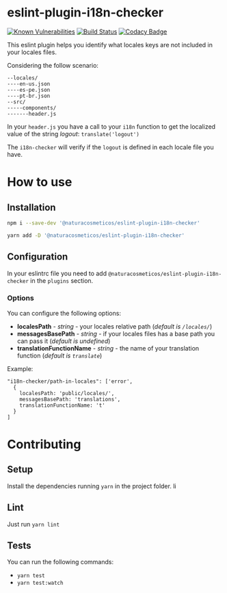 # eslint-plugin-i18n-checker
[![Known Vulnerabilities](https://snyk.io/test/github/natura-cosmeticos/eslint-plugin-i18n-checker/badge.svg)](https://snyk.io/test/github/natura-cosmeticos/eslint-plugin-i18n-checker)
[![Build Status](https://api.travis-ci.org/natura-cosmeticos/eslint-plugin-i18n-checker.svg?branch=master)](https://travis-ci.org/natura-cosmeticos/eslint-plugin-i18n-checker)
[![Codacy Badge](https://api.codacy.com/project/badge/Grade/9ee01fcbab76443393f4e01d9711cf6f)](https://www.codacy.com/app/fabricio_2/eslint-plugin-i18n-checker?utm_source=github.com&amp;utm_medium=referral&amp;utm_content=natura-cosmeticos/eslint-plugin-i18n-checker&amp;utm_campaign=Badge_Grade)

This eslint plugin helps you identify what locales keys are not included in your locales files.

Considering the follow scenario:

```
--locales/
----en-us.json
----es-pe.json
----pt-br.json
--src/
-----components/
-------header.js
```

In your `header.js` you have a call to your `i18n` function to get the localized value of the string *logout*: `translate('logout')`

The `i18n-checker` will verify if the `logout` is defined in each locale file you have.

# How to use

## Installation

```bash
npm i --save-dev '@naturacosmeticos/eslint-plugin-i18n-checker'

yarn add -D '@naturacosmeticos/eslint-plugin-i18n-checker'
```

## Configuration

In your eslintrc file you need to add `@naturacosmeticos/eslint-plugin-i18n-checker` in the `plugins` section.

### Options

You can configure the following options:

* **localesPath** - *string* - your locales relative path (*default is `/locales/`*)
* **messagesBasePath** - *string* - if your locales files has a base path you can pass it (*default is undefined*)
* **translationFunctionName** - *string* - the name of your translation function (*default is `translate`*)

Example:

```
"i18n-checker/path-in-locales": ['error',
  {
    localesPath: 'public/locales/',
    messagesBasePath: 'translations',
    translationFunctionName: 't'
  }
]
```

# Contributing

## Setup

Install the dependencies running `yarn` in the project folder. li

## Lint

Just run `yarn lint`

## Tests

You can run the following commands:

* `yarn test`
* `yarn test:watch`
